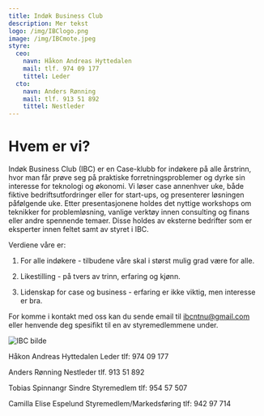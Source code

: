 ```yaml
---
title: Indøk Business Club
description: Mer tekst
logo: /img/IBClogo.png
image: /img/IBCmote.jpeg
styre:
  ceo:
    navn: Håkon Andreas Hyttedalen
    mail: tlf. 974 09 177
    tittel: Leder
  cto:
    navn: Anders Rønning
    mail: tlf. 913 51 892
    tittel: Nestleder
---
```


# Hvem er vi?

Indøk Business Club (IBC) er en Case-klubb for indøkere på alle årstrinn, hvor man får prøve seg på praktiske forretningsproblemer og dyrke sin interesse for teknologi og økonomi. Vi løser case annenhver uke, både fiktive bedriftsutfordringer eller for start-ups, og presenterer løsningen påfølgende uke. Etter presentasjonene holdes det nyttige workshops om teknikker for problemløsning, vanlige verktøy innen consulting og finans eller andre spennende temaer. Disse holdes av eksterne bedrifter som er eksperter innen feltet samt av styret i IBC.

Verdiene våre er:

1. For alle indøkere - tilbudene våre skal i størst mulig grad være for alle.

2. Likestilling - på tvers av trinn, erfaring og kjønn.

3. Lidenskap for case og business - erfaring er ikke viktig, men interesse er bra.

For komme i kontakt med oss kan du sende email til ibcntnu@gmail.com eller henvende deg spesifikt til en av styremedlemmene under.

![IBC bilde](/img/IBCmote.jpeg)

Håkon Andreas Hyttedalen
Leder
tlf: 974 09 177

Anders Rønning
Nestleder
tlf. 913 51 892

Tobias Spinnangr Sindre
Styremedlem
tlf: 954 57 507

Camilla Elise Espelund
Styremedlem/Markedsføring
tlf: 942 97 714
